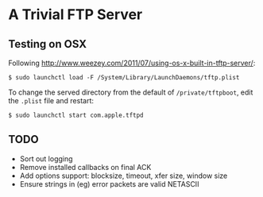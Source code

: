 # A Trivial FTP Server

## Testing on OSX

Following
<http://www.weezey.com/2011/07/using-os-x-built-in-tftp-server/>:

    $ sudo launchctl load -F /System/Library/LaunchDaemons/tftp.plist

To change the served directory from the default of `/private/tftpboot`, edit the
`.plist` file and restart:

    $ sudo launchctl start com.apple.tftpd

## TODO

+ Sort out logging
+ Remove installed callbacks on final ACK
+ Add options support: blocksize, timeout, xfer size, window size
+ Ensure strings in (eg) error packets are valid NETASCII
